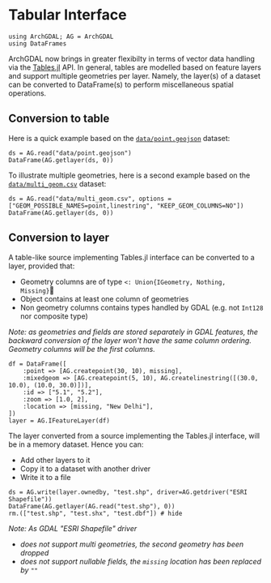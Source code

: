 # Tabular Interface

```@setup tables
using ArchGDAL; AG = ArchGDAL
using DataFrames
```

ArchGDAL now brings in greater flexibilty in terms of vector data handling via the
[Tables.jl](https://github.com/JuliaData/Tables.jl) API. In general, tables are modelled based on feature layers and support multiple geometries per layer. Namely, the layer(s) of a dataset can be converted to DataFrame(s) to perform miscellaneous spatial operations.

## Conversion to table

Here is a quick example based on the
[`data/point.geojson`](https://github.com/yeesian/ArchGDALDatasets/blob/307f8f0e584a39a050c042849004e6a2bd674f99/data/point.geojson)
dataset:

```@repl tables
ds = AG.read("data/point.geojson")
DataFrame(AG.getlayer(ds, 0))
```

To illustrate multiple geometries, here is a second example based on the
[`data/multi_geom.csv`](https://github.com/yeesian/ArchGDALDatasets/blob/master/data/multi_geom.csv)
dataset:

```@repl tables
ds = AG.read("data/multi_geom.csv", options = ["GEOM_POSSIBLE_NAMES=point,linestring", "KEEP_GEOM_COLUMNS=NO"])
DataFrame(AG.getlayer(ds, 0))
```
## Conversion to layer
A table-like source implementing Tables.jl interface can be converted to a layer, provided that:
- Geometry columns are of type `<: Union{IGeometry, Nothing,  Missing}`
- Object contains at least one column of geometries 
- Non geometry columns contains types handled by GDAL (e.g. not `Int128` nor composite type)

_Note: as geometries and fields are stored separately in GDAL features, the backward conversion of the layer won't have the same column ordering. Geometry columns will be the first columns._

```@repl tables
df = DataFrame([
    :point => [AG.createpoint(30, 10), missing],
    :mixedgeom => [AG.createpoint(5, 10), AG.createlinestring([(30.0, 10.0), (10.0, 30.0)])],
    :id => ["5.1", "5.2"],
    :zoom => [1.0, 2],
    :location => [missing, "New Delhi"],
])
layer = AG.IFeatureLayer(df)
```

The layer converted from a source implementing the Tables.jl interface, will be in a memory dataset. Hence you can:
- Add other layers to it
- Copy it to a dataset with another driver
- Write it to a file

```@repl tables
ds = AG.write(layer.ownedby, "test.shp", driver=AG.getdriver("ESRI Shapefile"))
DataFrame(AG.getlayer(AG.read("test.shp"), 0))
rm.(["test.shp", "test.shx", "test.dbf"]) # hide
```
_Note: As GDAL "ESRI Shapefile" driver_
- _does not support multi geometries, the second geometry has been dropped_
- _does not support nullable fields, the `missing` location has been replaced by `""`_
